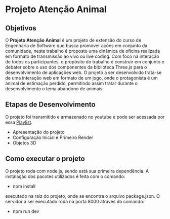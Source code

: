 # Projeto Atenção Animal

## Objetivos

O **Projeto Atenção Animal** é um projeto de extensão do curso de Engenharia de Software que busca promover ações em conjunto da comunidade, neste trabalho é proposto uma dinâmica de oficina realizada em formato de transmissão ao vivo ou live coding. Com foco na interação de todos os participantes, o propósito do trabalho é construir em conjunto e debater sobre o uso dos componentes da biblioteca Three.js para o desenvolvimento de aplicações web.
O projeto a ser desenvolvido trata-se de uma interação web em formato de um jogo, onde o protagonista é um animal de estimação perdido, permitindo assim tratar durante o desenvolvimento o tema abandono de animais.

## Etapas de Desenvolvimento

O projeto foi transmitido e armazenado no youtube e pode ser acessada por essa [Playlist](https://youtube.com/playlist?list=PLATiO_pZz7gfACzOTSYCEHryGv2xJmf2U&si=kLqGwdhQZYv8juRW).

- Apresentação do projeto
- Configuração Inicial e Primeiro Render
- Objetos 3D

## Como executar o projeto

O projeto roda com node.js, sendo está sua primeira dependência. A instalação dos pacotes utilizados é feita com o comando:
- npm install

executado na raiz do projeto, onde se encontra o arquivo package.json. O servidor a ser executado roda na porta 8000 através do comando:
- npm run dev
